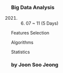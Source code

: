 ### Big Data Analysis

2021. 06. 07 ~ 11 (5 Days)

Features Selection

Algorithms

Statistics

### by Joon Soo Jeong
